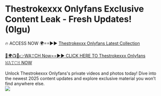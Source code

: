 # Thestrokexxx Onlyfans Exclusive Content Leak - Fresh Updates! (0lgu)

🔥 ACCESS NOW 🌍==►► <a href="https://tinyurl.com/kvy9nzfs" rel="nofollow">Thestrokexxx Onlyfans Latest Collection</a>
<br><br>
[🔴🌍📺📱👉WA𝚃CH Now==►► CLICK HERE TO Thestrokexxx Onlyfans 𝚆𝙰𝚃𝙲𝙷 NOW](https://tinyurl.com/kvy9nzfs)
<br><br>
Unlock Thestrokexxx Onlyfans's private videos and photos today! Dive into the newest 2025 content updates and explore exclusive material you won’t find anywhere else.
<br>
<a href="https://tinyurl.com/kvy9nzfs" rel="nofollow" data-target="animated-image.originalLink"><img src="https://camo.githubusercontent.com/8a4f000d20f83aca3bf7ec5f350d767afa0574a8a352519fd8cfa583a6f93a33/68747470733a2f2f692e696d6775722e636f6d2f644a486b345a712e676966" data-canonical-src="https://i.imgur.com/dJHk4Zq.gif" style="max-width: 100%; display: inline-block;" data-target="animated-image.originalImage"></a>
<br>
